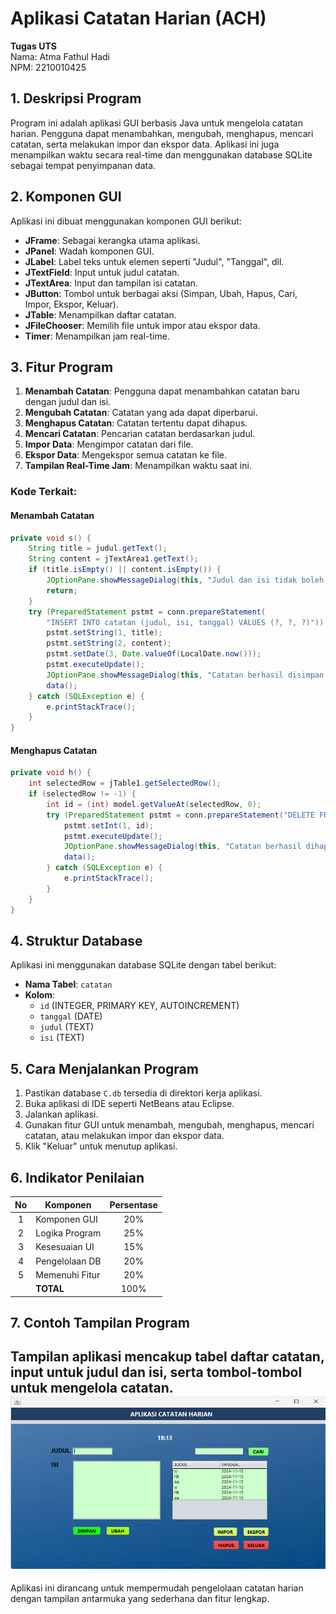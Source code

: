 
# Aplikasi Catatan Harian (ACH)

**Tugas UTS**  
Nama: Atma Fathul Hadi  
NPM: 2210010425  

## 1. Deskripsi Program
Program ini adalah aplikasi GUI berbasis Java untuk mengelola catatan harian. Pengguna dapat menambahkan, mengubah, menghapus, mencari catatan, serta melakukan impor dan ekspor data. Aplikasi ini juga menampilkan waktu secara real-time dan menggunakan database SQLite sebagai tempat penyimpanan data.

## 2. Komponen GUI
Aplikasi ini dibuat menggunakan komponen GUI berikut:
- **JFrame**: Sebagai kerangka utama aplikasi.
- **JPanel**: Wadah komponen GUI.
- **JLabel**: Label teks untuk elemen seperti "Judul", "Tanggal", dll.
- **JTextField**: Input untuk judul catatan.
- **JTextArea**: Input dan tampilan isi catatan.
- **JButton**: Tombol untuk berbagai aksi (Simpan, Ubah, Hapus, Cari, Impor, Ekspor, Keluar).
- **JTable**: Menampilkan daftar catatan.
- **JFileChooser**: Memilih file untuk impor atau ekspor data.
- **Timer**: Menampilkan jam real-time.

## 3. Fitur Program
1. **Menambah Catatan**: Pengguna dapat menambahkan catatan baru dengan judul dan isi.
2. **Mengubah Catatan**: Catatan yang ada dapat diperbarui.
3. **Menghapus Catatan**: Catatan tertentu dapat dihapus.
4. **Mencari Catatan**: Pencarian catatan berdasarkan judul.
5. **Impor Data**: Mengimpor catatan dari file.
6. **Ekspor Data**: Mengekspor semua catatan ke file.
7. **Tampilan Real-Time Jam**: Menampilkan waktu saat ini.

### Kode Terkait:
#### Menambah Catatan
```java
private void s() {
    String title = judul.getText();
    String content = jTextArea1.getText();
    if (title.isEmpty() || content.isEmpty()) {
        JOptionPane.showMessageDialog(this, "Judul dan isi tidak boleh kosong.");
        return;
    }
    try (PreparedStatement pstmt = conn.prepareStatement(
        "INSERT INTO catatan (judul, isi, tanggal) VALUES (?, ?, ?)")) {
        pstmt.setString(1, title);
        pstmt.setString(2, content);
        pstmt.setDate(3, Date.valueOf(LocalDate.now()));
        pstmt.executeUpdate();
        JOptionPane.showMessageDialog(this, "Catatan berhasil disimpan.");
        data();
    } catch (SQLException e) {
        e.printStackTrace();
    }
}
```

#### Menghapus Catatan
```java
private void h() {
    int selectedRow = jTable1.getSelectedRow();
    if (selectedRow != -1) {
        int id = (int) model.getValueAt(selectedRow, 0);
        try (PreparedStatement pstmt = conn.prepareStatement("DELETE FROM catatan WHERE id = ?")) {
            pstmt.setInt(1, id);
            pstmt.executeUpdate();
            JOptionPane.showMessageDialog(this, "Catatan berhasil dihapus.");
            data();
        } catch (SQLException e) {
            e.printStackTrace();
        }
    }
}
```

## 4. Struktur Database
Aplikasi ini menggunakan database SQLite dengan tabel berikut:
- **Nama Tabel**: `catatan`
- **Kolom**:
  - `id` (INTEGER, PRIMARY KEY, AUTOINCREMENT)
  - `tanggal` (DATE)
  - `judul` (TEXT)
  - `isi` (TEXT)

## 5. Cara Menjalankan Program
1. Pastikan database `C.db` tersedia di direktori kerja aplikasi.
2. Buka aplikasi di IDE seperti NetBeans atau Eclipse.
3. Jalankan aplikasi.
4. Gunakan fitur GUI untuk menambah, mengubah, menghapus, mencari catatan, atau melakukan impor dan ekspor data.
5. Klik "Keluar" untuk menutup aplikasi.

## 6. Indikator Penilaian

| No  | Komponen         |  Persentase  |
| :-: | ---------------- |   :-----:    |
|  1  | Komponen GUI     |    20%       |
|  2  | Logika Program   |    25%       |
|  3  | Kesesuaian UI    |    15%       |
|  4  | Pengelolaan DB   |    20%       |
|  5  | Memenuhi Fitur   |    20%       |
|     | **TOTAL**        | 100%         |

## 7. Contoh Tampilan Program
Tampilan aplikasi mencakup tabel daftar catatan, input untuk judul dan isi, serta tombol-tombol untuk mengelola catatan.
![S.png](https://github.com/atmafathulhadi/ATMAFATHULHADI-2210010425-UTS/blob/main/S.png)
---

Aplikasi ini dirancang untuk mempermudah pengelolaan catatan harian dengan tampilan antarmuka yang sederhana dan fitur lengkap.
